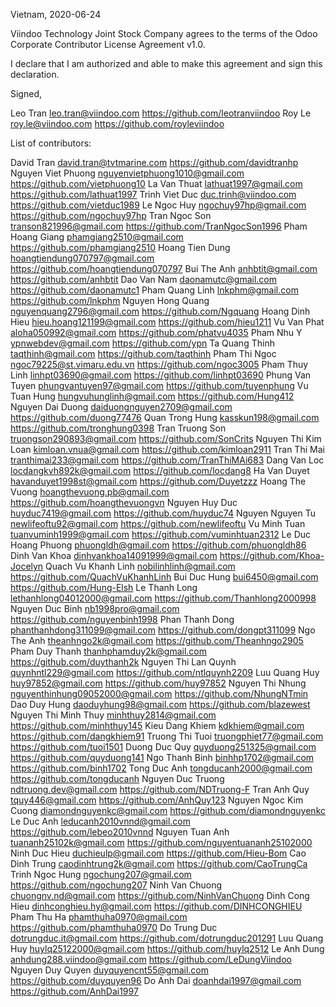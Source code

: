 Vietnam, 2020-06-24

Viindoo Technology Joint Stock Company agrees to the terms of the Odoo Corporate Contributor License
Agreement v1.0.

I declare that I am authorized and able to make this agreement and sign this
declaration.

Signed,

Leo Tran leo.tran@viindoo.com https://github.com/leotranviindoo
Roy Le roy.le@viindoo.com https://github.com/royleviindoo

List of contributors:

David Tran david.tran@tvtmarine.com https://github.com/davidtranhp
Nguyen Viet Phuong nguyenvietphuong1010@gmail.com https://github.com/vietphuong10
La Van Thuat lathuat1997@gmail.com https://github.com/lathuat1997
Trinh Viet Duc duc.trinh@viindoo.com https://github.com/vietduc1989
Le Ngoc Huy ngochuy97hp@gmail.com https://github.com/ngochuy97hp
Tran Ngoc Son transon821996@gmail.com https://github.com/TranNgocSon1996
Pham Hoang Giang phamgiang2510@gmail.com https://github.com/phamgiang2510
Hoang Tien Dung hoangtiendung070797@gmail.com https://github.com/hoangtiendung070797
Bui The Anh anhbtit@gmail.com https://github.com/anhbtit
Dao Van Nam daonamutc@gmail.com https://github.com/daonamutc1
Pham Quang Linh lnkphm@gmail.com https://github.com/lnkphm
Nguyen Hong Quang nguyenquang2796@gmail.com https://github.com/Ngquang
Hoang Dinh Hieu hieu.hoang121199@gmail.com https://github.com/hieu1211
Vu Van Phat aloha050992@gmail.com https://github.com/phatvu4035
Pham Nhu Y ypnwebdev@gmail.com https://github.com/ypn
Ta Quang Thinh taqthinh@gmail.com https://github.com/taqthinh
Pham Thi Ngoc ngoc79225@st.vimaru.edu.vn https://github.com/ngoc3005
Pham Thuy Linh linhpt03690@gmail.com https://github.com/linhpt03690
Phung Van Tuyen phungvantuyen97@gmail.com https://github.com/tuyenphung
Vu Tuan Hung hungvuhunglinh@gmail.com https://github.com/Hung412
Nguyen Dai Duong daiduongnguyen2709@gmail.com https://github.com/duong77476
Quan Trong Hung kasskun198@gmail.com https://github.com/tronghung0398
Tran Truong Son truongson290893@gmail.com https://github.com/SonCrits
Nguyen Thi Kim Loan kimloan.vnua@gmail.com  https://github.com/kimloan2911
Tran Thi Mai tranthimai233@gmail.com https://github.com/TranThiMAi683
Dang Van Loc locdangkvh892k@gmail.com https://github.com/locdang8
Ha Van Duyet havanduyet1998st@gmail.com https://github.com/Duyetzzz
Hoang The Vuong hoangthevuong.pb@gmail.com https://github.com/hoangthevuongvn
Nguyen Huy Duc huyduc7419@gmail.com https://github.com/huyduc74
Nguyen Nguyen Tu newlifeoftu92@gmail.com https://github.com/newlifeoftu
Vu Minh Tuan tuanvuminh1999@gmail.com  https://github.com/vuminhtuan2312
Le Duc Hoang Phuong phuongldh@gmail.com https://github.com/phuongldh86
Dinh Van Khoa dinhvankhoa14091999@gmail.com https://github.com/Khoa-Jocelyn
Quach Vu Khanh Linh nobilinhlinh@gmail.com https://github.com/QuachVuKhanhLinh
Bui Duc Hung bui6450@gmail.com https://github.com/Hung-Elsh
Le Thanh Long lethanhlong04012000@gmail.com https://github.com/Thanhlong2000998
Nguyen Duc Binh nb1998pro@gmail.com https://github.com/nguyenbinh1998
Phan Thanh Dong phanthanhdong311099@gmail.com https://github.com/dongpt311099
Ngo The Anh theanhngo2k@gmail.com https://github.com/Theanhngo2905
Pham Duy Thanh thanhphamduy2k@gmail.com https://github.com/duythanh2k
Nguyen Thi Lan Quynh quynhntl229@gmail.com https://github.com/ntlquynh2209
Luu Quang Huy huy97852@gmail.com https://github.com/huy97852
Nguyen Thi Nhung nguyenthinhung09052000@gmail.com https://github.com/NhungNTmin
Dao Duy Hung daoduyhung98@gmail.com https://github.com/blazewest
Nguyen Thi Minh Thuy minhthuy2814@gmail.com https://github.com/minhthuy145
Kieu Dang Khiem kdkhiem@gmail.com https://github.com/dangkhiem91
Truong Thi Tuoi truongphiet77@gmail.com https://github.com/tuoi1501
Duong Duc Quy quyduong251325@gmail.com https://github.com/quyduong141
Ngo Thanh Binh binhhp1702@gmail.com https://github.com/binh1702
Tong Duc Anh tongducanh2000@gmail.com https://github.com/tongducanh
Nguyen Duc Truong ndtruong.dev@gmail.com https://github.com/NDTruong-F
Tran Anh Quy tquy446@gmail.com https://github.com/AnhQuy123
Nguyen Ngoc Kim Cuong diamondnguyenkc@gmail.com https://github.com/diamondnguyenkc 
Le Duc Anh  leducanh2010vnnd@gmail.com https://github.com/lebeo2010vnnd
Nguyen Tuan Anh tuananh25102k@gmail.com https://github.com/nguyentuananh25102000
Ninh Duc Hieu duchieulp@gmail.com https://github.com/Hieu-Bom
Cao Dinh Trung caodinhtrung2k@gmail.com https://github.com/CaoTrungCa
Trinh Ngoc Hung ngochung207@gmail.com https://github.com/ngochung207
Ninh Van Chuong chuongnv.nd@gmail.com https://github.com/NinhVanChuong
Dinh Cong Hieu dinhconghieu.hy@gmail.com https://github.com/DINHCONGHIEU
Pham Thu Ha phamthuha0970@gmail.com  https://github.com/phamthuha0970
Do Trung Duc dotrungduc.it@gmail.com https://github.com/dotrungduc201291
Luu Quang Huy huylq25122000@gmail.com https://github.com/huylq2512
Le Anh Dung anhdung288.viindoo@gmail.com https://github.com/LeDungViindoo
Nguyen Duy Quyen duyquyencnt55@gmail.com https://github.com/duyquyen96 
Do Anh Dai doanhdai1997@gmail.com https://github.com/AnhDai1997

